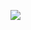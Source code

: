 ![](https://camo.githubusercontent.com/887ad80a6873e106934341f654681a2027bec2c6/68747470733a2f2f6d656469612e67697068792e636f6d2f6d656469612f6c6c4439557434375562644a3078726c64442f67697068792e676966)
